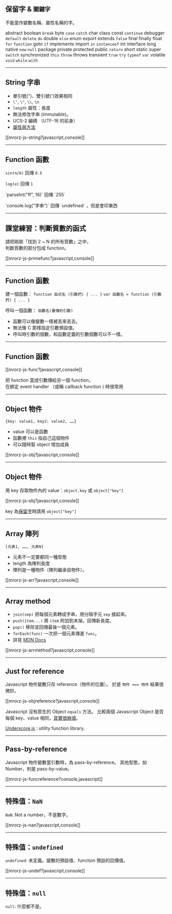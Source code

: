 保留字 & `關鍵字`
-----------
不能當作變數名稱、屬性名稱的字。

abstract boolean `break` byte `case` `catch` char class const `continue`
debugger `default` `delete` `do` double `else` enum export extends
`false` final finally float `for` `function`
goto `if` implements import `in` `instanceof` int
interface long native `new` `null` package private protected public `return`
short static super `switch` synchronized
`this` `throw` throws transient `true` `try` `typeof`
`var` volatile `void` `while` `with`


---

String 字串
-----------

* 單引號(")、雙引號(')效果相同
* `\'`,  `\"`, `\\`,  `\n`
* `length` 屬性：長度
* 無法修改字串 (immutable)。
* UCS-2 編碼 （UTF-16 的前身）
* [屬性與方法](https://developer.mozilla.org/en/JavaScript/Reference/Global_Objects/String#String_instances)

[[mrorz-js-string?javascript,console]]

---

Function 函數
-----------

<div class="fragment">

`sin(π/6)` 回傳 `0.5` <br>

`log(e)` 回傳 `1`

</div>

<p class="fragment">
`parseInt("ff", 16)` 回傳 `255`
</p>

<p class="fragment">
`console.log("字串")` 回傳 `undefined` ，但是會印東西
</p>


---

課堂練習：判斷質數的函式
--------------------

請把剛剛「找到 2 ~ N 的所有質數」之中，<br>判斷質數的部分包成 function。

[[mrorz-js-primefunc?javascript,console]]

---

Function 函數
-----------

建一個函數：
`function 函式名 (引數們) { ... }`
`var 函數名 = function (引數們) { ... }`

呼叫一個函數：
`函數名(要傳的引數)`

<ul class="fragment">
  <li>函數可以像變數一樣被丟來丟去。</li>
  <li>無法像 C 那樣指定引數預設值。</li>
  <li>呼叫時引數的個數，和函數定義的引數個數可以不一樣。</li>
</ul>


---

Function 函數
-----------

[[mrorz-js-func?javascript,console]]

把 function 當成引數傳給另一個 function，<br>在綁定 event handler （或稱 callback function ) 時很常用


---

Object 物件
-----------
`{key: value1, key2: value2, ……}`

* value 可以是函數
* 函數裡 `this` 指自己這個物件
* 可以隨時幫 object 增加成員

[[mrorz-js-obj?javascript,console]]

---

Object 物件
-----------
用 key 存取物件內的 value：`object.key` 或 `object["key"]`

[[mrorz-js-obj?javascript,console]]

key 為[保留字](#reserved)時請用 `object["key"]`


---

Array 陣列
-----------
`[元素1, ……, 元素N]`

* 元素不一定要都同一種型態
* length 為陣列長度
* 陣列是一種物件（陣列繼承自物件）。

[[mrorz-js-arr?javascript,console]]

---

Array method
-----------

* `join(sep)` 把每個元素轉成字串，用分隔字元 `sep` 接起來。
* `push(item...)` 將 `item` 附加到末端，回傳新長度。
* `pop()` 移除並回傳最後一個元素。
* `forEach(func)` 一次把一個元素傳進 `func`。
* 詳見 [MDN Docs](https://developer.mozilla.org/en/JavaScript/Reference/Global_Objects/Array#Array_instances)

[[mrorz-js-arrmethod?javascript,console]]

---

Just for reference
-----------

Javascript 物件變數只存 reference（物件的位置）。
於是 `物件 === 物件` 結果很微妙。

[[mrorz-js-objreference?javascript,console]]

Javascript 沒有原生的 Object `equals` 方法。
比較兩個 Javascript Object 是否每個 key、value 相同，[其實很麻煩](http://stackoverflow.com/questions/201183/how-do-you-determine-equality-for-two-javascript-objects)。

[Underscore.js](http://underscorejs.org) : utility function library.


---

Pass-by-reference
-----------

Javascript 物件變數當引數時，為 pass-by-reference。
其他型態，如 Number，則是 pass-by-value。

[[mrorz-js-funcreference?console,javascript]]

---

特殊值：`NaN`
-----------
`NaN`: Not a number，不是數字。

[[mrorz-js-nan?javascript,console]]

---

特殊值：`undefined`
-----

`undefined`: 未定義。變數的預設值、function 預設的回傳值。

[[mrorz-js-undef?javascript,console]]

---

特殊值：`null`
-----

`null`: 什麼都不是。
